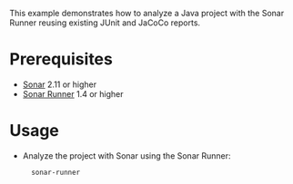 This example demonstrates how to analyze a Java project with the Sonar Runner reusing existing JUnit and JaCoCo reports.

Prerequisites
=============
* [Sonar](http://www.sonarsource.org/downloads/) 2.11 or higher
* [Sonar Runner](http://docs.codehaus.org/display/SONAR/Installing+and+Configuring+Sonar+Runner) 1.4 or higher

Usage
=====
* Analyze the project with Sonar using the Sonar Runner:

        sonar-runner

